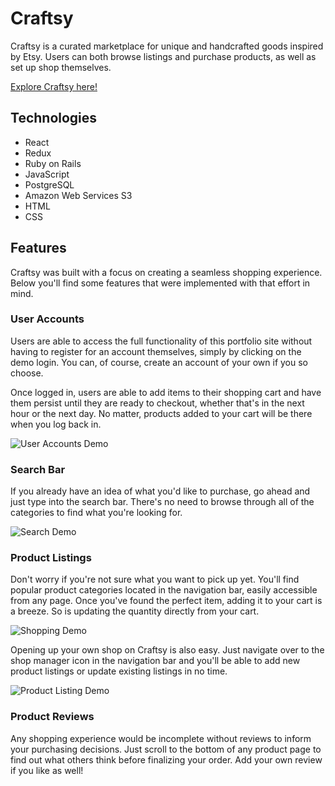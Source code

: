 # Craftsy

Craftsy is a curated marketplace for unique and handcrafted goods inspired by Etsy. Users can both browse listings and purchase products, as well as set up shop themselves.

[Explore Craftsy here!](http://craftsy.peterzeng.io/)

## Technologies

- React
- Redux
- Ruby on Rails
- JavaScript
- PostgreSQL
- Amazon Web Services S3
- HTML
- CSS

## Features

Craftsy was built with a focus on creating a seamless shopping experience. Below you'll find some features that were implemented with that effort in mind.

### User Accounts

Users are able to access the full functionality of this portfolio site without having to register for an account themselves, simply by clicking on the demo login. You can, of course, create an account of your own if you so choose.

Once logged in, users are able to add items to their shopping cart and have them persist until they are ready to checkout, whether that's in the next hour or the next day. No matter, products added to your cart will be there when you log back in.

![User Accounts Demo](./app/assets/readme/user_accounts.gif)

### Search Bar

If you already have an idea of what you'd like to purchase, go ahead and just type into the search bar. There's no need to browse through all of the categories to find what you're looking for.

![Search Demo](./app/assets/readme/search.gif)

### Product Listings

Don't worry if you're not sure what you want to pick up yet. You'll find popular product categories located in the navigation bar, easily accessible from any page. Once you've found the perfect item, adding it to your cart is a breeze. So is updating the quantity directly from your cart.

![Shopping Demo](./app/assets/readme/shopping.gif)

Opening up your own shop on Craftsy is also easy. Just navigate over to the shop manager icon in the navigation bar and you'll be able to add new product listings or update existing listings in no time.

![Product Listing Demo](./app/assets/readme/product_listing.gif)

### Product Reviews

Any shopping experience would be incomplete without reviews to inform your purchasing decisions. Just scroll to the bottom of any product page to find out what others think before finalizing your order. Add your own review if you like as well!
